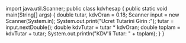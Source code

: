 import java.util.Scanner;
public class kdvhesap {
    public static void main(String[] args) {
        double tutar, kdvOran = 0.18;
        Scanner input = new Scanner(System.in);
        System.out.print("Ucret Tutarini Girin :");
        tutar = input.nextDouble();
        double kdvTutar = tutar * kdvOran;
        double toplam = kdvTutar + tutar;
        System.out.println("KDV'li Tutar: " + toplam);
    }
}

